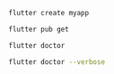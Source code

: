 ```bash
flutter create myapp
```

```bash
flutter pub get
```

```bash
flutter doctor 
```

```bash
flutter doctor --verbose
```